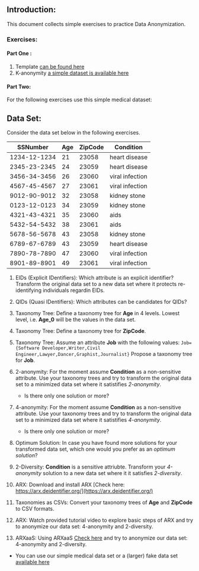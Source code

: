 ## Introduction:
This document collects simple exercises to practice Data Anonymization.



### Exercises:

#### Part One :
1. Template [can be found here](anf-template.pdf)
2. K-anonymity [a simple dataset is available here](K_Anonym_exercise.csv)

#### Part Two:

For the following exercises use this simple medical dataset:

## Data Set: 
Consider the data set below in the following exercises.

| SSNumber | Age | ZipCode | Condition |
|---|---|---|---|
| 1234-12-1234 | 21 | 23058 | heart disease |
| 2345-23-2345 | 24 | 23059 | heart disease |
| 3456-34-3456 | 26 | 23060 | viral infection | 
| 4567-45-4567 | 27 | 23061 | viral infection | 
| 9012-90-9012 | 32 | 23058 | kidney stone | 
| 0123-12-0123 | 34 | 23059 | kidney stone | 
| 4321-43-4321 | 35 | 23060 | aids | 
| 5432-54-5432 | 38 | 23061 | aids | 
| 5678-56-5678 | 43 | 23058 | kidney stone | 
| 6789-67-6789 | 43 | 23059 | heart disease | 
| 7890-78-7890 | 47 | 23060 | viral infection | 
| 8901-89-8901 | 49 | 23061 | viral infection | 


1. EIDs (Explicit IDentifiers): Which attribute is an explicit identifier? Transform the original data set to a new data set where it protects re-identifying individuals regardin EIDs.

2. QIDs (Quasi IDentifiers): Which attributes can be candidates for QIDs?

3. Taxonomy Tree: Define a taxonomy tree for **Age** in 4 levels. Lowest level, i.e. **Age_0** will be the values in the data set.

4. Taxonomy Tree: Define a taxonomy tree for **ZipCode**.

5. Taxonomy Tree: Assume an attribute **Job** with the following values:
```Job={Software Developer,Writer,Civil Engineer,Lawyer,Dancer,Graphist,Journalist}```
Propose a taxonomy tree for **Job**.

6. 2-anonymity: For the moment assume **Condition** as a non-sensitive attribute. Use your taxonomy trees and try to transform the original data set to a minimized data set where it satistifies *2-anonymity*.
	- Is there only one solution or more?


7. 4-anonymity: For the moment assume **Condition** as a non-sensitive attribute. Use your taxonomy trees and try to transform the original data set to a minimized data set where it satistifies *4-anonymity*.
	- Is there only one solution or more?

8. Optimum Solution: In case you have found more solutions for your transformed data set, which one would you prefer as an *optimum solution*?

9. 2-Diversity: **Condition** is a sensitive attriubte. Transform your *4-anonymity* solution to a new data set where it it satisfies *2-diversity*.
10. ARX: Download and install ARX [Check here: https://arx.deidentifier.org/](https://arx.deidentifier.org/) 
11. Taxonomies as CSVs: Convert your taxonomy trees of **Age** and **ZipCode** to CSV formats.
12. ARX: Watch provided tutorial video to explore basic steps of ARX and try to anonymize our data set: 4-anonymity and 2-diversity.
13. ARXaaS: Using ARXaaS [Check here](http://145.24.222.216:3000/) and try to anonymize our data set: 4-anonymity and 2-diversity. 
- You can use our simple medical data set or a (larger) fake data set [available here](./datasets/dataset-fake-2021/)

